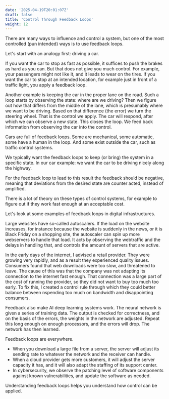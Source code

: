 ```yaml
---
date: '2025-04-19T20:01:07Z'
draft: false
title: 'Control Through Feedback Loops'
weight: 12
---
```


There are many ways to influence and control a system, but one of the most controlled (pun intended) ways is to use feedback loops.

Let's start with an analogy first: driving a car.

If you want the car to stop as fast as possible, it suffices to push the brakes as hard as you can. But that does not give you much control.
For example, your passengers might not like it, and it leads to wear on the tires.
If you want the car to stop at an intended location, for example just in front of a traffic light, you apply a feedback loop. 

Another example is keeping the car in the proper lane on the road.
Such a loop starts by observing the state: where are we driving? Then we figure out how that differs from the middle of the lane, which is presumably where we want to be driving. Based on that difference (the error) we turn the steering wheel. That is the control we apply. The car will respond, after which we can observe a new state. This closes the loop.
We feed back information from observing the car into the control.

Cars are full of feedback loops. Some are mechanical, some automatic, some have a human in the loop. And some exist outside the car, such as traffic control systems.

We typically want the feedback loops to keep (or bring) the system in a specific state.
In our car example: we want the car to be driving nicely along the highway. 

For the feedback loop to lead to this result the feedback should be negative, meaning that deviations from the desired state are counter acted, instead of amplified.

There is a lot of theory on these types of control systems, for example to figure out if they work fast enough at an acceptable cost.

Let's look at some examples of feedback loops in digital infrastructures.

Large websites have so-called autoscalers. If the load on the website increases, for instance because the website is suddenly in the news, or it is Black Friday on a shopping site, the autoscaler can spin up more webservers to handle that load. 
It acts by observing the webtraffic and the delays in handling that, and controls the amount of servers that are active. 

In the early days of the internet, I advised a retail provider. 
They were growing very rapidly, and as a result they experienced quality issues.
Consumers found that web downloads were too slow, and threatened to leave. 
The cause of this was that the company was not adapting its connection to the internet fast enough. 
That connection was a large part of the cost of running the provider, so they did not want to buy too much too early.
To fix this, I created a control rule through which they could better balance between nspending too much on bandwidth and disappointing consumers. 

Feedback also make AI deep learning systems work. The neural network is given a series of training data. The output is checked for correctness, and on the basis of the errors, the weights in the network are adjusted. Repeat this long enough on enough processors, and the errors will drop. The network has then learned.

Feedback loops are everywhere. 
- When you download a large file from a server, the server will adjust its sending rate to whatever the network and the receiver can handle. 
- When a cloud provider gets more customers, it will adjust the server capacity it has, and it will also adapt the staffing of its support center.
- In cybersecurity, we observe the patching level of software components against known vulnerabilities, and update the software as needed.

Understanding feedback loops helps you understand how control can be applied.